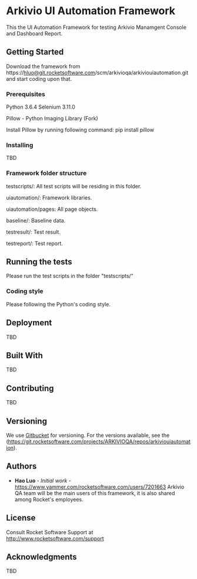 # Arkivio UI Automation Framework

This the UI Automation Framework for testing Arkivio Manamgent Console and Dashboard Report.

## Getting Started

Download the framework from https://hluo@git.rocketsoftware.com/scm/arkivioqa/arkiviouiautomation.git
and start coding upon that.

### Prerequisites

Python 3.6.4
Selenium 3.11.0

Pillow - Python Imaging Library (Fork)

Install Pillow by running following command:
pip install pillow

### Installing

TBD


### Framework folder structure

testscripts/: 
    All test scripts will be residing in this folder.

uiautomation/: 
    Framework libraries.

uiautomation/pages:
    All page objects.

baseline/:
    Baseline data.

testresult/:
    Test result.

testreport/:
    Test report.

## Running the tests

Please run the test scripts in the folder "testscripts/"


### Coding style

Please following the Python's coding style.

## Deployment

TBD

## Built With

TBD

## Contributing

TBD

## Versioning

We use [Gitbucket](https://git.rocketsoftware.com) for versioning. For the versions available, see the (https://git.rocketsoftware.com/projects/ARKIVIOQA/repos/arkiviouiautomation). 

## Authors

* **Hao Luo** - *Initial work* - https://www.yammer.com/rocketsoftware.com/users/7201663
Arkivio QA team will be the main users of this framework, it is also shared among Rocket's employees.

## License

Consult Rocket Software Support at http://www.rocketsoftware.com/support

## Acknowledgments

TBD

